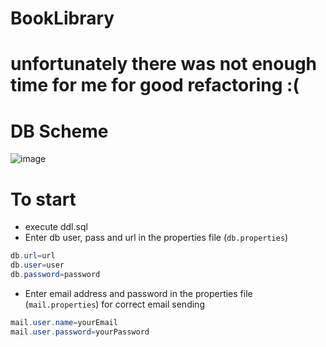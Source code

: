 # BookLibrary

# unfortunately there was not enough time for me for good refactoring :(

# DB Scheme
![image](https://user-images.githubusercontent.com/62715846/141695847-12fe3a41-e14b-46d9-b180-7b7e26abd02a.png)

# To start
* execute ddl.sql
* Enter db user, pass and url in the properties file (`db.properties`)
 ```java
db.url=url
db.user=user
db.password=password
```

* Enter email address and password in the properties file (`mail.properties`) for correct email sending
 ```java
mail.user.name=yourEmail
mail.user.password=yourPassword

